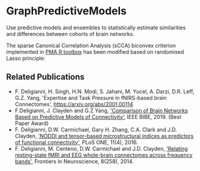 # GraphPredictiveModels
Use predictive models and ensembles to statistically estimate similarities and differences between cohorts of brain networks. 

The sparse Canonical Correlation Analysis (sCCA) biconvex criterion implemented in [PMA R toolbox](https://cran.r-project.org/web/packages/PMA/index.html) has been modified based on randomised Lasso principle:

## Related Publications
- F. Deligianni, H. Singh, H.N. Modi, S. Jahani, M. Yucel, A. Darzi, D.R. Leff, G.Z. Yang, 'Expertise and Task Pressure in fNIRS-based brain Connectomes', https://arxiv.org/abs/2001.00114
- F.Deligianni, J. Clayden and G.Z Yang, ['Comparison of Brain Networks Based on Predictive Models of Connectivity'](https://ieeexplore.ieee.org/document/8942010/authors#authors), IEEE BIBE, 2019. (Best Paper Award)
- F. Deligianni, D.W. Carmichael, Gary H. Zhang, C.A. Clark and J.D. Clayden, ['NODDI and tensor-based microstructural indices as predictors of functional connectivity'](https://journals.plos.org/plosone/article?id=10.1371/journal.pone.0153404), PLoS ONE, 11(4), 2016.
- F. Deligianni, M. Centeno, D.W. Carmichael and J.D. Clayden, ['Relating resting-state fMRI and EEG whole-brain connectomes across frequency bands'](https://www.frontiersin.org/articles/10.3389/fnins.2014.00258/full), Frontiers in Neuroscience, 8(258), 2014. 
